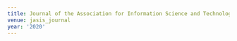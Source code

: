 ```yaml
---
title: Journal of the Association for Information Science and Technology (2020)
venue: jasis_journal
year: '2020'
---
```


